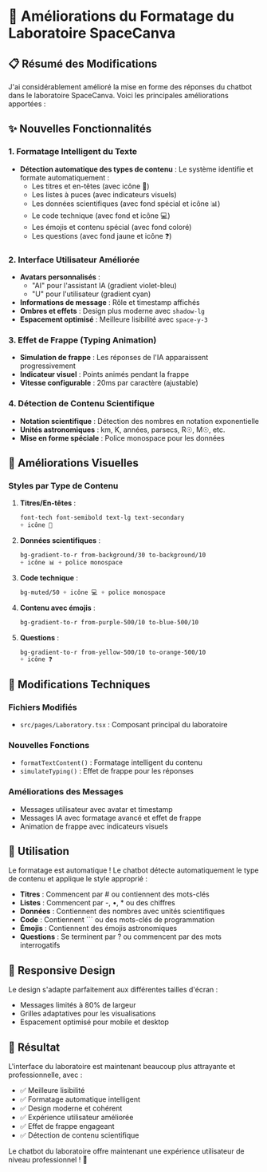# 🚀 Améliorations du Formatage du Laboratoire SpaceCanva

## 📋 Résumé des Modifications

J'ai considérablement amélioré la mise en forme des réponses du chatbot dans le laboratoire SpaceCanva. Voici les principales améliorations apportées :

## ✨ Nouvelles Fonctionnalités

### 1. **Formatage Intelligent du Texte**
- **Détection automatique des types de contenu** : Le système identifie et formate automatiquement :
  - Les titres et en-têtes (avec icône 🔬)
  - Les listes à puces (avec indicateurs visuels)
  - Les données scientifiques (avec fond spécial et icône 📊)
  - Le code technique (avec fond et icône 💻)
  - Les émojis et contenu spécial (avec fond coloré)
  - Les questions (avec fond jaune et icône ❓)

### 2. **Interface Utilisateur Améliorée**
- **Avatars personnalisés** : 
  - "AI" pour l'assistant IA (gradient violet-bleu)
  - "U" pour l'utilisateur (gradient cyan)
- **Informations de message** : Rôle et timestamp affichés
- **Ombres et effets** : Design plus moderne avec `shadow-lg`
- **Espacement optimisé** : Meilleure lisibilité avec `space-y-3`

### 3. **Effet de Frappe (Typing Animation)**
- **Simulation de frappe** : Les réponses de l'IA apparaissent progressivement
- **Indicateur visuel** : Points animés pendant la frappe
- **Vitesse configurable** : 20ms par caractère (ajustable)

### 4. **Détection de Contenu Scientifique**
- **Notation scientifique** : Détection des nombres en notation exponentielle
- **Unités astronomiques** : km, K, années, parsecs, R☉, M☉, etc.
- **Mise en forme spéciale** : Police monospace pour les données

## 🎨 Améliorations Visuelles

### Styles par Type de Contenu

1. **Titres/En-têtes** :
   ```css
   font-tech font-semibold text-lg text-secondary
   + icône 🔬
   ```

2. **Données scientifiques** :
   ```css
   bg-gradient-to-r from-background/30 to-background/10
   + icône 📊 + police monospace
   ```

3. **Code technique** :
   ```css
   bg-muted/50 + icône 💻 + police monospace
   ```

4. **Contenu avec émojis** :
   ```css
   bg-gradient-to-r from-purple-500/10 to-blue-500/10
   ```

5. **Questions** :
   ```css
   bg-gradient-to-r from-yellow-500/10 to-orange-500/10
   + icône ❓
   ```

## 🔧 Modifications Techniques

### Fichiers Modifiés
- `src/pages/Laboratory.tsx` : Composant principal du laboratoire

### Nouvelles Fonctions
- `formatTextContent()` : Formatage intelligent du contenu
- `simulateTyping()` : Effet de frappe pour les réponses

### Améliorations des Messages
- Messages utilisateur avec avatar et timestamp
- Messages IA avec formatage avancé et effet de frappe
- Animation de frappe avec indicateurs visuels

## 🚀 Utilisation

Le formatage est automatique ! Le chatbot détecte automatiquement le type de contenu et applique le style approprié :

- **Titres** : Commencent par # ou contiennent des mots-clés
- **Listes** : Commencent par -, •, * ou des chiffres
- **Données** : Contiennent des nombres avec unités scientifiques
- **Code** : Contiennent ``` ou des mots-clés de programmation
- **Émojis** : Contiennent des émojis astronomiques
- **Questions** : Se terminent par ? ou commencent par des mots interrogatifs

## 📱 Responsive Design

Le design s'adapte parfaitement aux différentes tailles d'écran :
- Messages limités à 80% de largeur
- Grilles adaptatives pour les visualisations
- Espacement optimisé pour mobile et desktop

## 🎯 Résultat

L'interface du laboratoire est maintenant beaucoup plus attrayante et professionnelle, avec :
- ✅ Meilleure lisibilité
- ✅ Formatage automatique intelligent
- ✅ Design moderne et cohérent
- ✅ Expérience utilisateur améliorée
- ✅ Effet de frappe engageant
- ✅ Détection de contenu scientifique

Le chatbot du laboratoire offre maintenant une expérience utilisateur de niveau professionnel ! 🚀
